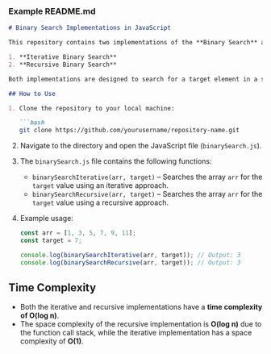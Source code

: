 ### **Example README.md**

```markdown
# Binary Search Implementations in JavaScript

This repository contains two implementations of the **Binary Search** algorithm in JavaScript:

1. **Iterative Binary Search**
2. **Recursive Binary Search**

Both implementations are designed to search for a target element in a sorted array and return its index if found, or `-1` if not found.

## How to Use

1. Clone the repository to your local machine:

   ```bash
   git clone https://github.com/yourusername/repository-name.git
   ```

2. Navigate to the directory and open the JavaScript file (`binarySearch.js`).

3. The `binarySearch.js` file contains the following functions:
   
   - `binarySearchIterative(arr, target)` – Searches the array `arr` for the `target` value using an iterative approach.
   - `binarySearchRecursive(arr, target)` – Searches the array `arr` for the `target` value using a recursive approach.

4. Example usage:

   ```javascript
   const arr = [1, 3, 5, 7, 9, 11];
   const target = 7;

   console.log(binarySearchIterative(arr, target)); // Output: 3
   console.log(binarySearchRecursive(arr, target)); // Output: 3
   ```

## Time Complexity

- Both the iterative and recursive implementations have a **time complexity of O(log n)**.
- The space complexity of the recursive implementation is **O(log n)** due to the function call stack, while the iterative implementation has a space complexity of **O(1)**.
```
